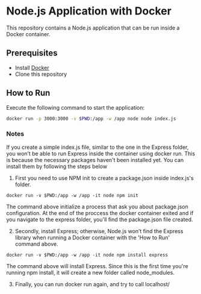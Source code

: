 # Node.js Application with Docker

This repository contains a Node.js application that can be run inside a Docker container.

## Prerequisites

- Install [Docker](https://docs.docker.com/get-docker/)
- Clone this repository

## How to Run

Execute the following command to start the application:

```sh
docker run -p 3000:3000 -v $PWD:/app -w /app node node index.js
```

### Notes

If you create a simple index.js file, similar to the one in the Express folder, you won’t be able to run Express inside the container using docker run. This is because the necessary packages haven't been installed yet. You can install them by following the steps below


1. First you need to use NPM init to create a package.json inside index.js's folder.

```
docker run -v $PWD:/app -w /app -it node npm init
```

The command above initialize a process that ask you about package.json configuration. At the end of the proccess the docker container exited and if you navigate to the express folder, you'll find the package.json file created.

2. Secondly, install Express; otherwise, Node.js won’t find the Express library when running a Docker container with the 'How to Run' command above.

```
docker run -v $PWD:/app -w /app -it node npm install express
```

The command above will install Express. Since this is the first time you're running npm install, it will create a new folder called node_modules.


3. Finally, you can run docker run again, and try to call localhost/